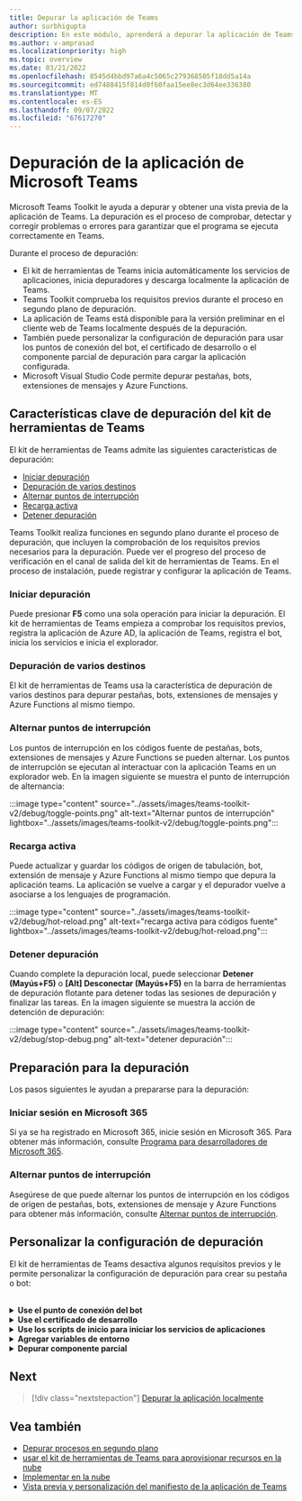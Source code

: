 ```yaml
---
title: Depurar la aplicación de Teams
author: surbhigupta
description: En este módulo, aprenderá a depurar la aplicación de Teams en teams Toolkit y las características clave del kit de herramientas de Teams.
ms.author: v-amprasad
ms.localizationpriority: high
ms.topic: overview
ms.date: 03/21/2022
ms.openlocfilehash: 8545d4bbd97a6a4c5065c279368505f18dd5a14a
ms.sourcegitcommit: ed7488415f814d0f60faa15ee8ec3d64ee336380
ms.translationtype: MT
ms.contentlocale: es-ES
ms.lasthandoff: 09/07/2022
ms.locfileid: "67617270"
---
```

# <a name="debug-your-microsoft-teams-app"></a>Depuración de la aplicación de Microsoft Teams

Microsoft Teams Toolkit le ayuda a depurar y obtener una vista previa de la aplicación de Teams. La depuración es el proceso de comprobar, detectar y corregir problemas o errores para garantizar que el programa se ejecuta correctamente en Teams.

Durante el proceso de depuración:

* El kit de herramientas de Teams inicia automáticamente los servicios de aplicaciones, inicia depuradores y descarga localmente la aplicación de Teams.
* Teams Toolkit comprueba los requisitos previos durante el proceso en segundo plano de depuración.
* La aplicación de Teams está disponible para la versión preliminar en el cliente web de Teams localmente después de la depuración.
* También puede personalizar la configuración de depuración para usar los puntos de conexión del bot, el certificado de desarrollo o el componente parcial de depuración para cargar la aplicación configurada.
* Microsoft Visual Studio Code permite depurar pestañas, bots, extensiones de mensajes y Azure Functions.

## <a name="key-debug-features-of-teams-toolkit"></a>Características clave de depuración del kit de herramientas de Teams

El kit de herramientas de Teams admite las siguientes características de depuración:

* [Iniciar depuración](#start-debugging)
* [ Depuración de varios destinos](#multi-target-debugging)
* [Alternar puntos de interrupción](#toggle-breakpoints)
* [Recarga activa ](#hot-reload)
* [Detener depuración](#stop-debugging)

Teams Toolkit realiza funciones en segundo plano durante el proceso de depuración, que incluyen la comprobación de los requisitos previos necesarios para la depuración. Puede ver el progreso del proceso de verificación en el canal de salida del kit de herramientas de Teams. En el proceso de instalación, puede registrar y configurar la aplicación de Teams.

### <a name="start-debugging"></a>Iniciar depuración

Puede presionar **F5** como una sola operación para iniciar la depuración. El kit de herramientas de Teams empieza a comprobar los requisitos previos, registra la aplicación de Azure AD, la aplicación de Teams, registra el bot, inicia los servicios e inicia el explorador.

### <a name="multi-target-debugging"></a>Depuración de varios destinos

El kit de herramientas de Teams usa la característica de depuración de varios destinos para depurar pestañas, bots, extensiones de mensajes y Azure Functions al mismo tiempo.

### <a name="toggle-breakpoints"></a>Alternar puntos de interrupción

Los puntos de interrupción en los códigos fuente de pestañas, bots, extensiones de mensajes y Azure Functions se pueden alternar. Los puntos de interrupción se ejecutan al interactuar con la aplicación Teams en un explorador web. En la imagen siguiente se muestra el punto de interrupción de alternancia:

   :::image type="content" source="../assets/images/teams-toolkit-v2/debug/toggle-points.png" alt-text="Alternar puntos de interrupción" lightbox="../assets/images/teams-toolkit-v2/debug/toggle-points.png":::

### <a name="hot-reload"></a>Recarga activa

Puede actualizar y guardar los códigos de origen de tabulación, bot, extensión de mensaje y Azure Functions al mismo tiempo que depura la aplicación teams. La aplicación se vuelve a cargar y el depurador vuelve a asociarse a los lenguajes de programación.

   :::image type="content" source="../assets/images/teams-toolkit-v2/debug/hot-reload.png" alt-text="recarga activa para códigos fuente" lightbox="../assets/images/teams-toolkit-v2/debug/hot-reload.png":::

### <a name="stop-debugging"></a>Detener depuración

Cuando complete la depuración local, puede seleccionar **Detener (Mayús+F5)** o **[Alt] Desconectar (Mayús+F5)** en la barra de herramientas de depuración flotante para detener todas las sesiones de depuración y finalizar las tareas. En la imagen siguiente se muestra la acción de detención de depuración:

   :::image type="content" source="../assets/images/teams-toolkit-v2/debug/stop-debug.png" alt-text="detener depuración":::

## <a name="prepare-for-debug"></a>Preparación para la depuración

Los pasos siguientes le ayudan a prepararse para la depuración:

### <a name="sign-in-to-microsoft-365"></a>Iniciar sesión en Microsoft 365

Si ya se ha registrado en Microsoft 365, inicie sesión en Microsoft 365. Para obtener más información, consulte [Programa para desarrolladores de Microsoft 365](tools-prerequisites.md#microsoft-365-developer-program).

### <a name="toggle-breakpoints"></a>Alternar puntos de interrupción

Asegúrese de que puede alternar los puntos de interrupción en los códigos de origen de pestañas, bots, extensiones de mensaje y Azure Functions para obtener más información, consulte [Alternar puntos de interrupción](#toggle-breakpoints).

## <a name="customize-debug-settings"></a>Personalizar la configuración de depuración

El kit de herramientas de Teams desactiva algunos requisitos previos y le permite personalizar la configuración de depuración para crear su pestaña o bot:

<br>

<details>
<summary><b>Use el punto de conexión del bot</b></summary>

1. En Visual Studio Code configuración, debe desactivar **Asegurarse de que Ngrok está instalado e iniciado (ngrok)**.

1. Puede establecer la `siteEndpoint` configuración en en el `.fx/configs/config.local.json` punto de conexión.

```json
{
    "bot": {
        "siteEndpoint": "https://your-bot-tunneling-url"
    }
}

```

:::image type="content" source="../assets/images/teams-toolkit-v2/debug/bot-endpoint.png" alt-text="Personalice el punto de conexión del bot":::

</details>

<details>
<summary><b>Use el certificado de desarrollo</b></summary>

1. En Visual Studio Code configuración, debe desactivar **Asegurarse de que el certificado de desarrollo es de confianza (devCert).**

1. Puede establecer `sslCertFile` y `sslKeyFile` configurar en la ruta de acceso del archivo de certificado y la `.fx/configs/config.local.json` ruta de acceso del archivo de clave.

```json
{
    "frontend": {
        "sslCertFile": "",
        "sslKeyFile": ""
    }
}
```

:::image type="content" source="../assets/images/teams-toolkit-v2/debug/development-certificate-customize.png" alt-text="Personalizar el certificado":::

</details>

<details>
<summary><b>Use los scripts de inicio para iniciar los servicios de aplicaciones</b></summary>

1. Para la pestaña , debe actualizar `dev:teamsfx` el script en `tabs/package.json`.

1. Para la extensión de bot o mensaje, debe actualizar `dev:teamsfx` el script en `bot/package.json`.

1. Para Azure Functions, debe actualizar `dev:teamsfx` el script en `api/package.json` y para el script de actualización `watch:teamsfx` de TypeScript.

   > [!NOTE]
   > Actualmente, la pestaña, el bot, las aplicaciones de extensión de mensajes y los puertos de Azure Functions no admiten la personalización.

</details>

<details>
<summary><b>Agregar variables de entorno</b></summary>

Puede agregar variables de entorno al archivo `.env.teamsfx.local` para pestañas, bots, extensión de mensajes y Azure Functions. Teams Toolkit carga las variables de entorno que agregó para iniciar los servicios durante la depuración local.

 > [!NOTE]
 > Asegúrese de iniciar una nueva depuración local después de agregar nuevas variables de entorno, ya que las variables de entorno no admiten la recarga activa.

</details>

<details>
<summary><b>Depurar componente parcial</b></summary>

El kit de herramientas de Teams usa la depuración de varios destinos de Visual Studio Code para depurar la pestaña, el bot, la extensión de mensajes y Azure Functions al mismo tiempo. Puede actualizar `.vscode/launch.json` y `.vscode/tasks.json` para depurar componentes parciales. Si desea depurar la pestaña solo en una pestaña más un bot con un proyecto de Azure Functions, siga estos pasos:

1. Comentario **`Attach to Bot`** y **`Attach to Backend`** del compuesto de depuración en `.vscode/launch.json`.

   ```json
   {
       "name": "Debug (Edge)",
        "configurations": [
           "Attach to Frontend (Edge)",
           // "Attach to Bot",
           // "Attach to Backend""
           ],
           "preLaunchTask": "Pre Debug Check & Start All",
           "presentation": {
               "group": "all",
               "order": 1
           },
           "stopAll": true

   }
   ```

2. Comentario **`Start Backend`** e inicio del bot desde la tarea Iniciar todo en .vscode/tasks.json.

   ```json
   {
                                           
       "label": "Start All",
       "dependsOn": [
           "Start Frontend",
             // "Start Backend",
             // "Start Bot"

         ]
              
   }
   ```

</details>

## <a name="next"></a>Next

> [!div class="nextstepaction"]
> [Depurar la aplicación localmente](debug-local.md)

## <a name="see-also"></a>Vea también

* [Depurar procesos en segundo plano](debug-background-process.md)
* [usar el kit de herramientas de Teams para aprovisionar recursos en la nube](provision.md)
* [Implementar en la nube](deploy.md)
* [Vista previa y personalización del manifiesto de la aplicación de Teams](TeamsFx-preview-and-customize-app-manifest.md)

